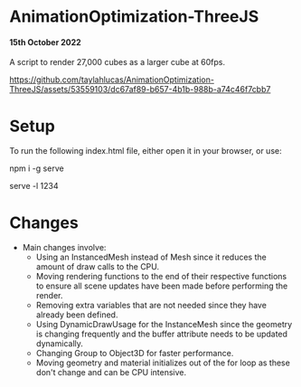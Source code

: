# AnimationOptimization-ThreeJS
#### 15th October 2022

A script to render 27,000 cubes as a larger cube at 60fps.

https://github.com/taylahlucas/AnimationOptimization-ThreeJS/assets/53559103/dc67af89-b657-4b1b-988b-a74c46f7cbb7

# Setup

To run the following index.html file, either open it in your browser, or use:

npm i -g serve

serve -l 1234

# Changes

- Main changes involve:
  - Using an InstancedMesh instead of Mesh since it reduces the amount of draw calls to the CPU.
  - Moving rendering functions to the end of their respective functions to ensure all scene updates have been made before performing the render.
  - Removing extra variables that are not needed since they have already been defined.
  - Using DynamicDrawUsage for the InstanceMesh since the geometry is changing frequently and the buffer attribute needs to be updated dynamically.
  - Changing Group to Object3D for faster performance.
  - Moving geometry and material initializes out of the for loop as these don't change and can be CPU intensive.
